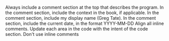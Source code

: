 Always include a comment section at the top that describes the program.
In the comment section, include the context in the book, if applicable.
In the comment section, include my display name (Greg Tate).
In the comment section, include the current date, in the format YYYY-MM-DD
Align all inline comments.
Update each area in the code with the intent of the code section. Don't use inline comments